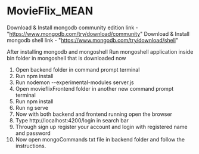 # MovieFlix_MEAN


Download & Install mongodb community edition link - "https://www.mongodb.com/try/download/community"
Download & Install mongodb shell link - "https://www.mongodb.com/try/download/shell"

After installing mongodb and mongoshell
Run mongoshell application inside bin folder in mongoshell that is downloaded now



1. Open backend folder in command prompt terminal
2. Run npm install
3. Run nodemon --experimental-modules server.js
4. Open movieflixFrontend folder in another new  command prompt terminal
5. Run npm install
6. Run ng serve
7. Now with both backend and frontend running open the browser
8. Type http://localhost:4200/login in search bar
9. Through sign up register your account and login with registered name and password
10. Now open mongoCommands txt file in backend folder and follow the instructions.
